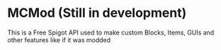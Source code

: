 # MCMod (Still in development)
This is a Free Spigot API used to make custom Blocks, Items, GUIs and other features like if it was modded
